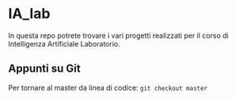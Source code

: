 # IA_lab
In questa repo potrete trovare i vari progetti realizzati per il corso di Intelligenza Artificiale Laboratorio.

## Appunti su Git
Per tornare al master da linea di codice: `git checkout master`
